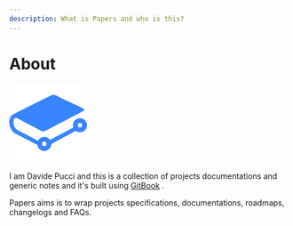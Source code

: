 ```yaml
---
description: What is Papers and who is this?
---
```


# About

![](../.gitbook/assets/gitbook.svg)

I am Davide Pucci and this is a collection of projects documentations and generic notes and it's built using [GitBook](https://www.gitbook.com) .

Papers aims is to wrap projects specifications, documentations, roadmaps, changelogs and FAQs.


